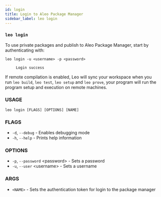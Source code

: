 ```yaml
---
id: login
title: Login to Aleo Package Manager
sidebar_label: leo login
---
```

### `leo login`
To use private packages and publish to Aleo Package Manager, start by authenticating with:
```
leo login -u <username> -p <password>
```
```bash title="console output:"
     Login success
```

If remote compilation is enabled, Leo will sync your workspace when
you run `leo build`, `leo test`, `leo setup` and `leo prove`, your program will run the program setup
and execution on remote machines.

### USAGE
```
leo login [FLAGS] [OPTIONS] [NAME]
```

### FLAGS
* `-d`, `--debug` - Enables debugging mode
* `-h`, `--help` - Prints help information

### OPTIONS
* `-p`, `--password` <password\> - Sets a password
* `-u`, `--user` <username\> - Sets a username

### ARGS
* `<NAME>` - Sets the authentication token for login to the package manager

<!-- This feature helps to speed up the testing cycle and helps the developer to iterate significantly faster. -->
